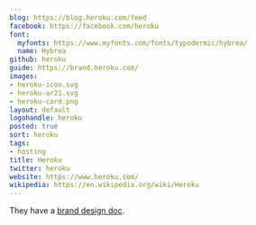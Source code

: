 ```yaml
---
blog: https://blog.heroku.com/feed
facebook: https://facebook.com/heroku
font:
  myfonts: https://www.myfonts.com/fonts/typodermic/hybrea/
  name: Hybrea
github: heroku
guide: https://brand.heroku.com/
images:
- heroku-icon.svg
- heroku-ar21.svg
- heroku-card.png
layout: default
logohandle: heroku
posted: true
sort: heroku
tags:
- hosting
title: Heroku
twitter: heroku
website: https://www.heroku.com/
wikipedia: https://en.wikipedia.org/wiki/Heroku
---
```


They have a [brand design doc](https://logo.heroku.com/).
